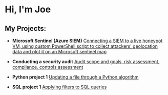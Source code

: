 <h1>Hi, I'm Joe </h1>

<h2>My Projects:</h2>

- <b>Microsoft Sentinel (Azure SIEM)</b>
    [Connecting a SIEM to a live honeypot VM, using custom PowerShell script to collect attackers' geolocation data and plot it on an Microsoft sentinel map](https://github.com/joe1437/AzureSIEM)


 - <b>Conducting a security audit</b>
     [Audit scope and goals, risk assessment, compliance, controls assessment ](https://github.com/joe1437/Security-Audit)

- <b>Python project 1</b>
     [Updating a file through a Python algorithm ](https://github.com/joe1437/Python-1)

- <b>SQL project 1</b>
     [Applying filters to SQL queries ](https://github.com/joe1437/SQL-1)



